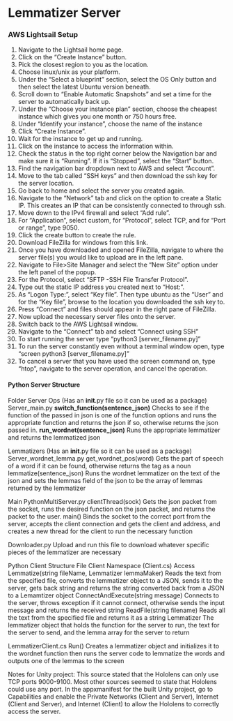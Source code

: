# Lemmatizer Server
### AWS Lightsail Setup
1. Navigate to the Lightsail home page.
2. Click on the “Create Instance” button.
3. Pick the closest region to you as the location.
4. Choose linux/unix as your platform.
5. Under the “Select a blueprint” section, select the OS Only button and then select the latest Ubuntu version beneath.
6. Scroll down to “Enable Automatic Snapshots” and set a time for the server to automatically back up.
7. Under the “Choose your instance plan” section, choose the cheapest instance which gives you one month or 750 hours free.
8. Under “Identify your instance”, choose the name of the instance
9. Click “Create Instance”.
10. Wait for the instance to get up and running.
11. Click on the instance to access the information within.
12. Check the status in the top right corner below the Navigation bar and make sure it is “Running”. If it is “Stopped”, select the “Start” button.
13. Find the navigation bar dropdown next to AWS and select “Account”.
14. Move to the tab called “SSH keys” and then download the ssh key for the server location.
15. Go back to home and select the server you created again.
16. Navigate to the “Network” tab and click on the option to create a Static IP. This creates an IP that can be consistently connected to through ssh.
17. Move down to the IPv4 firewall and select “Add rule”.
18. For “Application”, select custom, for “Protocol”, select TCP, and for “Port or range”, type 9050.
19. Click the create button to create the rule.
20. Download FileZilla for windows from this link.
21. Once you have downloaded and opened FileZilla, navigate to where the server file(s) you would like to upload are in the left pane.
22. Navigate to File>Site Manager and select the “New Site” option under the left panel of the popup.
23. For the Protocol, select “SFTP -SSH File Transfer Protocol”.
24. Type out the static IP address you created next to “Host:”.
25. As “Logon Type:”, select “Key file”. Then type ubuntu as the “User” and for the “Key file”, browse to the location you downloaded the ssh key to.
26. Press “Connect” and files should appear in the right pane of FileZilla.
27. Now upload the necessary server files onto the server.
28. Switch back to the AWS Lightsail window.
29. Navigate to the “Connect” tab and select “Connect using SSH”
30. To start running the server type “python3 [server_filename.py]”
31. To run the server constantly even without a terminal window open, type “screen python3 [server_filename.py]”
32. To cancel a server that you have used the screen command on, type “htop”, navigate to the server operation, and cancel the operation.

#### Python Server Structure
Folder
 Server Ops (Has an __init__.py file so it can be used as a package)
  Server_main.py
   **switch_function(sentence_json)**
   Checks to see if the function of the passed in json is one of the function options and runs the appropriate function and returns the json if so, otherwise returns the json passed in.
   **run_wordnet(sentence_json)**
   Runs the appropriate lemmatizer and returns the lemmatized json

Lemmatizers (Has an __init__.py file so it can be used as a package)
Server_wordnet_lemma.py
get_wordnet_pos(word)
Gets the part of speech of a word if it can be found, otherwise returns the tag as a noun
lemmatize(sentence_json)
Runs the wordnet lemmatizer on the text of the json and sets the lemmas field of the json to be the array of lemmas returned by the lemmatizer

Main
PythonMultiServer.py
clientThread(sock)
Gets the json packet from the socket, runs the desired function on the json packet, and returns the packet to the user.
main()
Binds the socket to the correct port from the server, accepts the client connection and gets the client and address, and creates a new thread for the client to run the necessary function

Downloader.py
Upload and run this file to download whatever specific pieces of the lemmatizer are necessary

Python Client Structure
File
Client Namespace (Client.cs)
Access
Lemmatize(string fileName, Lemmatizer lemmaMaker)
Reads the text from the specified file, converts the lemmatizer object to a JSON, sends it to the server, gets back string and returns the string converted back from a JSON to a Lemamtizer object
ConnectAndExecute(string message)
Connects to the server, throws exception if it cannot connect, otherwise sends the input message and returns the received string
ReadFile(string filename)
Reads all the text from the specified file and returns it as a string
Lemmatizer
The lemmatizer object that holds the function for the server to run, the text for the server to send, and the lemma array for the server to return

LemmatizerClient.cs
Run()
Creates a lemmatizer object and initializes it to the wordnet function then runs the server code to lemmatize the words and outputs one of the lemmas to the screen

Notes for Unity project:
This source stated that the Hololens can only use TCP ports 9000-9100. Most other sources seemed to state that Hololens could use any port.
In the appxmanifest for the built Unity project, go to Capabilities and enable the Private Networks (Client and Server), Internet (Client and Server), and Internet (Client) to allow the Hololens to correctly access the server.
